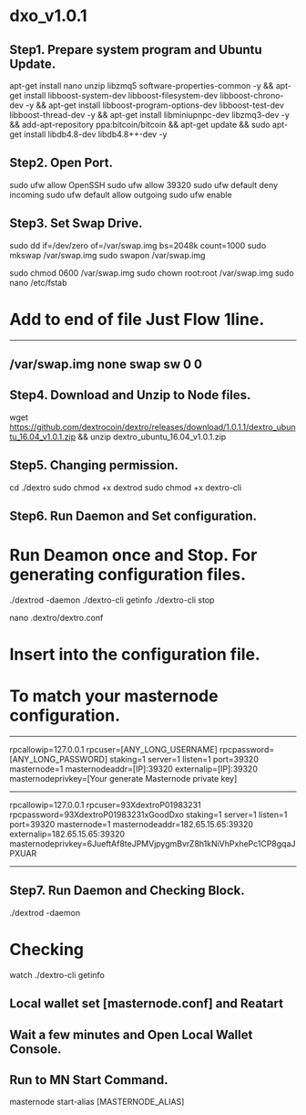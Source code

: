 # dxo_v1.0.1
## Step1. Prepare system program and Ubuntu Update.
apt-get install nano unzip libzmq5 software-properties-common -y && apt-get install libboost-system-dev libboost-filesystem-dev libboost-chrono-dev -y && apt-get install libboost-program-options-dev libboost-test-dev libboost-thread-dev -y && apt-get install libminiupnpc-dev libzmq3-dev -y && add-apt-repository ppa:bitcoin/bitcoin && apt-get update && sudo apt-get install libdb4.8-dev libdb4.8++-dev -y


## Step2. Open Port.
sudo ufw allow OpenSSH
sudo ufw allow 39320
sudo ufw default deny incoming
sudo ufw default allow outgoing
sudo ufw enable


## Step3. Set Swap Drive.
sudo dd if=/dev/zero of=/var/swap.img bs=2048k count=1000
sudo mkswap /var/swap.img
sudo swapon /var/swap.img

sudo chmod 0600 /var/swap.img
sudo chown root:root /var/swap.img
sudo nano /etc/fstab 

# Add to end of file Just Flow 1line.
--------------------------------------
/var/swap.img none swap sw 0 0
--------------------------------------


## Step4. Download and Unzip to Node files.
wget https://github.com/dextrocoin/dextro/releases/download/1.0.1.1/dextro_ubuntu_16.04_v1.0.1.zip && unzip dextro_ubuntu_16.04_v1.0.1.zip


## Step5. Changing permission.
cd ./dextro
sudo chmod +x dextrod
sudo chmod +x dextro-cli 


## Step6. Run Daemon and Set configuration.

# Run Deamon once and Stop. For generating configuration files.
./dextrod -daemon
./dextro-cli getinfo
./dextro-cli stop

nano .dextro/dextro.conf

# Insert into the configuration file.
# To match your masternode configuration.
--------------------------------------------------------------

rpcallowip=127.0.0.1
rpcuser=[ANY_LONG_USERNAME]
rpcpassword=[ANY_LONG_PASSWORD]
staking=1
server=1
listen=1
port=39320
masternode=1
masternodeaddr=[IP]:39320
externalip=[IP]:39320
masternodeprivkey=[Your generate Masternode private key]

--------------------------------------------------------------
<Example>

rpcallowip=127.0.0.1
rpcuser=93XdextroP01983231
rpcpassword=93XdextroP01983231xGoodDxo
staking=1
server=1
listen=1
port=39320
masternode=1
masternodeaddr=182.65.15.65:39320
externalip=182.65.15.65:39320
masternodeprivkey=6JueftAf8teJPMVjpygmBvrZ8h1kNiVhPxhePc1CP8gqaJPXUAR

--------------------------------------------------------------

## Step7. Run Daemon and Checking Block.
./dextrod -daemon

# Checking 
watch ./dextro-cli getinfo


## Local wallet set [masternode.conf] and Reatart
## Wait a few minutes and Open Local Wallet Console. 
## Run to MN Start Command.
masternode start-alias [MASTERNODE_ALIAS]




